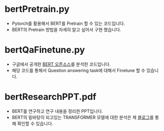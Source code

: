 # bertPretrain.py
- Pytorch를 활용해서 BERT를 Pretrain 할 수 있는 코드입니다.
- BERT의 Pretrain 방법을 자세히 알고 싶어서 구현 했습니다.

# bertQaFinetune.py
- 구글에서 공개한 [BERT 오픈소스]를 분석한 코드입니다.
- 해당 코드를 통해서 Question answering task에 대해서 Finetune 할 수 있습니다.

# bertResearchPPT.pdf
- BERT를 연구하고 연구 내용을 정리한 PPT입니다. 
- BERT의 밑바탕이 되고있는 TRANSFORMER 모델에 대한 분석은 제 [블로그]를 통해 확인할 수 있습니다. 

[블로그]: http://www.google.com  
[BERT 오픈소스]: https://github.com/google-research/bert
